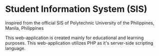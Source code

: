 # Student Information System (SIS)

Inspired from the official SIS of Polytechnic University of the Philippines, Manila, Philippines

This web-application is created mainly for educational and learning purposes. This web-application utilizes PHP as it's server-side scripting language.
